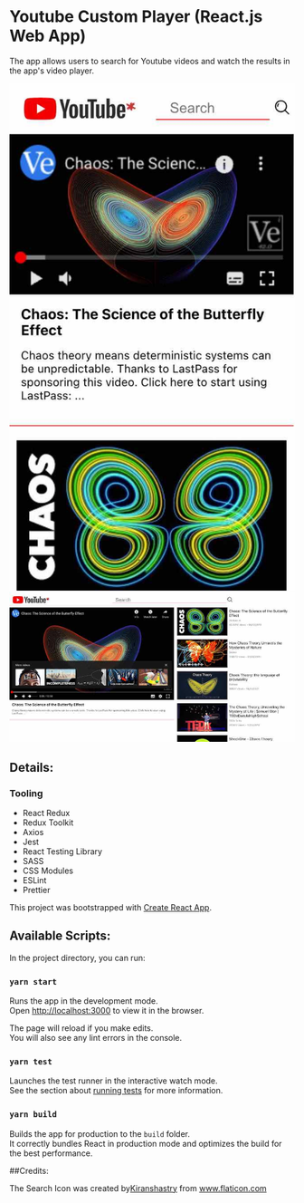 # Youtube Custom Player (React.js Web App)

The app allows users to search for Youtube videos and watch the results in the app's video player.


![YT Player mobile](src/assets/yt-player-mobile.jpeg)
![YT Player desktop](src/assets/yt-player-desktop.jpeg)

## Details:
### Tooling
- React Redux
- Redux Toolkit
- Axios
- Jest
- React Testing Library
- SASS
- CSS Modules
- ESLint
- Prettier

This project was bootstrapped with [Create React App](https://github.com/facebook/create-react-app).

## Available Scripts:

In the project directory, you can run:

### `yarn start`

Runs the app in the development mode.\
Open [http://localhost:3000](http://localhost:3000) to view it in the browser.

The page will reload if you make edits.\
You will also see any lint errors in the console.

### `yarn test`

Launches the test runner in the interactive watch mode.\
See the section about [running tests](https://facebook.github.io/create-react-app/docs/running-tests) for more information.

### `yarn build`

Builds the app for production to the `build` folder.\
It correctly bundles React in production mode and optimizes the build for the best performance.

##Credits:
<div>The Search Icon was created by<a href="https://www.flaticon.com/authors/kiranshastry" title="Kiranshastry">Kiranshastry</a> from <a href="https://www.flaticon.com/" title="Flaticon">www.flaticon.com</a></div>
